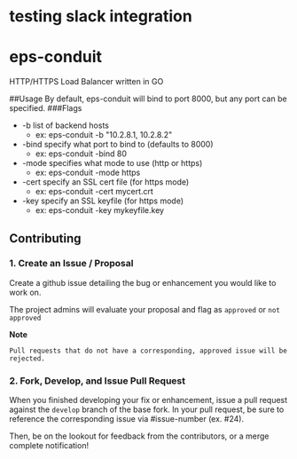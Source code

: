 # testing slack integration

# eps-conduit
HTTP/HTTPS Load Balancer written in GO

##Usage
By default, eps-conduit will bind to port 8000, but any port can be specified.
###Flags
* -b    list of backend hosts
  * ex:  eps-conduit -b "10.2.8.1, 10.2.8.2"
* -bind specify what port to bind to (defaults to 8000)
  * ex:  eps-conduit -bind 80
* -mode specifies what mode to use (http or https)
  * ex:  eps-conduit -mode https
* -cert specify an SSL cert file (for https mode)
  * ex:  eps-conduit -cert mycert.crt
* -key  specify an SSL keyfile (for https mode)
  * ex:  eps-conduit -key mykeyfile.key

## Contributing

### 1. Create an Issue / Proposal

Create a github issue detailing the bug or enhancement you would like to work on.

The project admins will evaluate your proposal and flag as `approved` or `not approved`

**Note**

	Pull requests that do not have a corresponding, approved issue will be rejected.

### 2. Fork, Develop, and Issue Pull Request

When you finished developing your fix or enhancement, issue a pull request against the `develop` branch of the base fork. In your pull request, be sure to reference the corresponding issue via #issue-number (ex. \#24).


Then, be on the lookout for feedback from the contributors, or a merge complete notification!
